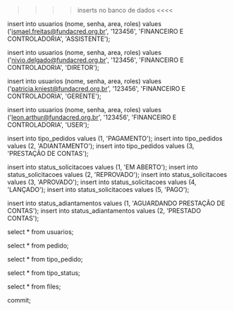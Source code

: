 
>>>> inserts no banco de dados <<<<

insert into usuarios (nome, senha, area, roles)
values ('ismael.freitas@fundacred.org.br', '123456', 'FINANCEIRO E CONTROLADORIA', 'ASSISTENTE');

insert into usuarios (nome, senha, area, roles)
values ('nivio.delgado@fundacred.org.br', '123456', 'FINANCEIRO E CONTROLADORIA', 'DIRETOR');

insert into usuarios (nome, senha, area, roles)
values ('patricia.kniest@fundacred.org.br', '123456', 'FINANCEIRO E CONTROLADORIA', 'GERENTE');

insert into usuarios (nome, senha, area, roles)
values ('leon.arthur@fundacred.org.br', '123456', 'FINANCEIRO E CONTROLADORIA', 'USER');

insert into tipo_pedidos values (1, 'PAGAMENTO');
insert into tipo_pedidos values (2, 'ADIANTAMENTO');
insert into tipo_pedidos values (3, 'PRESTAÇÃO DE CONTAS');

insert into status_solicitacoes values (1, 'EM ABERTO');
insert into status_solicitacoes values (2, 'REPROVADO');
insert into status_solicitacoes values (3, 'APROVADO');
insert into status_solicitacoes values (4, 'LANÇADO');
insert into status_solicitacoes values (5, 'PAGO');

insert into status_adiantamentos values (1, 'AGUARDANDO PRESTAÇÃO DE CONTAS');
insert into status_adiantamentos values (2, 'PRESTADO CONTAS');

select * from usuarios;

select * from pedido;

select * from tipo_pedido;

select * from tipo_status;

select * from files;

commit;